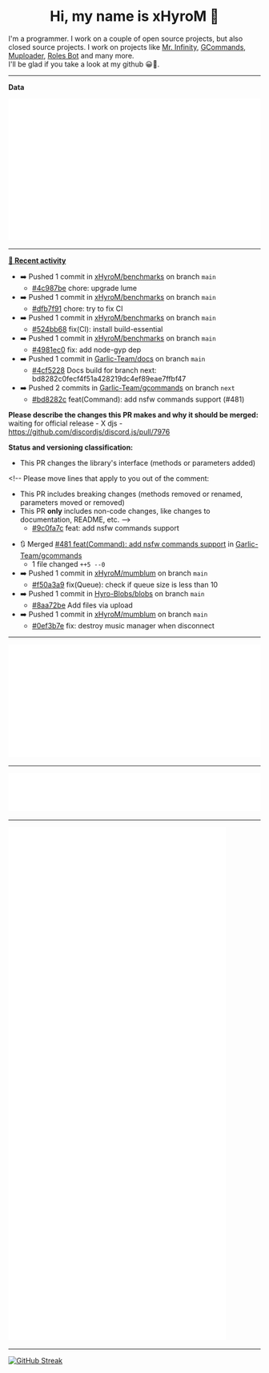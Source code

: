<p align="center">
    <!-- <img src="https://avatars.githubusercontent.com/u/56601352" width="192" alt="hyro's pfp" /> -->
    <h1 align="center">Hi, my name is xHyroM 👋</h1>
</p>

I'm a programmer. I work on a couple of open source projects, but also closed source projects. I work on projects like [Mr. Infinity](https://discord.com/oauth2/authorize?client_id=720321585625694239&scope=bot%20applications.commands&permissions=8&redirect_uri=https://blobs.gq/imanager&prompt=consent&response_type=code), [GCommands](https://github.com/Garlic-Team/GCommands), [Muploader](https://github.com/xHyroM/Muploader), [Roles Bot](https://github.com/xHyroM/roles-bot) and many more.  
I'll be glad if you take a look at my github 😀👀.

___
**Data**

<img src="https://github.com/xHyroM/xHyroM/blob/master/.cache/base.svg">

___

**[📰 Recent activity](https://github.com/xHyroM)**
* ➡️ Pushed 1 commit in [xHyroM/benchmarks](https://github.com/xHyroM/benchmarks) on branch `main`
  * [#4c987be](https://github.com/xHyroM/benchmarks/commit/4c987be) chore: upgrade lume
* ➡️ Pushed 1 commit in [xHyroM/benchmarks](https://github.com/xHyroM/benchmarks) on branch `main`
  * [#dfb7f91](https://github.com/xHyroM/benchmarks/commit/dfb7f91) chore: try to fix CI
* ➡️ Pushed 1 commit in [xHyroM/benchmarks](https://github.com/xHyroM/benchmarks) on branch `main`
  * [#524bb68](https://github.com/xHyroM/benchmarks/commit/524bb68) fix(CI): install build-essential
* ➡️ Pushed 1 commit in [xHyroM/benchmarks](https://github.com/xHyroM/benchmarks) on branch `main`
  * [#4981ec0](https://github.com/xHyroM/benchmarks/commit/4981ec0) fix: add node-gyp dep
* ➡️ Pushed 1 commit in [Garlic-Team/docs](https://github.com/Garlic-Team/docs) on branch `main`
  * [#4cf5228](https://github.com/Garlic-Team/docs/commit/4cf5228) Docs build for branch next: bd8282c0fecf4f51a428219dc4ef89eae7ffbf47
* ➡️ Pushed 2 commits in [Garlic-Team/gcommands](https://github.com/Garlic-Team/gcommands) on branch `next`
  * [#bd8282c](https://github.com/Garlic-Team/gcommands/commit/bd8282c) feat(Command): add nsfw commands support (#481)

**Please describe the changes this PR makes and why it should be
merged:**
waiting for official release - X
djs - https://github.com/discordjs/discord.js/pull/7976

**Status and versioning classification:**
- This PR changes the library&#39;s interface (methods or parameters added)

&lt;!--
Please move lines that apply to you out of the comment:
- This PR includes breaking changes (methods removed or renamed,
parameters moved or removed)
- This PR **only** includes non-code changes, like changes to
documentation, README, etc.
--&gt;
  * [#9c0fa7c](https://github.com/Garlic-Team/gcommands/commit/9c0fa7c) feat: add nsfw commands support
* 🔃 Merged [#481 feat(Command): add nsfw commands support](https://github.com/Garlic-Team/gcommands/pull/481) in [Garlic-Team/gcommands](https://github.com/Garlic-Team/gcommands)
  * 1 file changed `++5 --0`
* ➡️ Pushed 1 commit in [xHyroM/mumblum](https://github.com/xHyroM/mumblum) on branch `main`
  * [#f50a3a9](https://github.com/xHyroM/mumblum/commit/f50a3a9) fix(Queue): check if queue size is less than 10
* ➡️ Pushed 1 commit in [Hyro-Blobs/blobs](https://github.com/Hyro-Blobs/blobs) on branch `main`
  * [#8aa72be](https://github.com/Hyro-Blobs/blobs/commit/8aa72be) Add files via upload
* ➡️ Pushed 1 commit in [xHyroM/mumblum](https://github.com/xHyroM/mumblum) on branch `main`
  * [#0ef3b7e](https://github.com/xHyroM/mumblum/commit/0ef3b7e) fix: destroy music manager when disconnect


___

<img src="https://github.com/xHyroM/xHyroM/blob/master/.cache/isocalendar.svg">

___

<img src="https://github.com/xHyroM/xHyroM/blob/master/.cache/languages.svg">

___

<img src="https://github.com/xHyroM/xHyroM/blob/master/.cache/achievements.svg">

___

[![GitHub Streak](https://github-readme-streak-stats.herokuapp.com?user=xHyroM&theme=dark&hide_border=true&date_format=M%20j%5B%2C%20Y%5D)](https://git.io/streak-stats)
